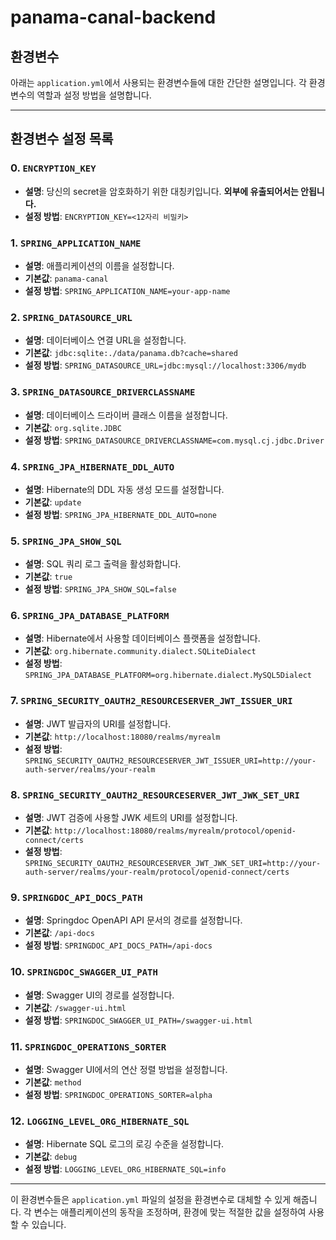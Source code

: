 # panama-canal-backend



## 환경변수

아래는 `application.yml`에서 사용되는 환경변수들에 대한 간단한 설명입니다. 각 환경변수의 역할과 설정 방법을 설명합니다.

---

## 환경변수 설정 목록

### 0. `ENCRYPTION_KEY`
- **설명**: 당신의 secret을 암호화하기 위한 대칭키입니다. **외부에 유출되어서는 안됩니다.**
- **설정 방법**: `ENCRYPTION_KEY=<12자리 비밀키>`

### 1. `SPRING_APPLICATION_NAME`
- **설명**: 애플리케이션의 이름을 설정합니다.
- **기본값**: `panama-canal`
- **설정 방법**: `SPRING_APPLICATION_NAME=your-app-name`

### 2. `SPRING_DATASOURCE_URL`
- **설명**: 데이터베이스 연결 URL을 설정합니다.
- **기본값**: `jdbc:sqlite:./data/panama.db?cache=shared`
- **설정 방법**: `SPRING_DATASOURCE_URL=jdbc:mysql://localhost:3306/mydb`

### 3. `SPRING_DATASOURCE_DRIVERCLASSNAME`
- **설명**: 데이터베이스 드라이버 클래스 이름을 설정합니다.
- **기본값**: `org.sqlite.JDBC`
- **설정 방법**: `SPRING_DATASOURCE_DRIVERCLASSNAME=com.mysql.cj.jdbc.Driver`

### 4. `SPRING_JPA_HIBERNATE_DDL_AUTO`
- **설명**: Hibernate의 DDL 자동 생성 모드를 설정합니다.
- **기본값**: `update`
- **설정 방법**: `SPRING_JPA_HIBERNATE_DDL_AUTO=none`

### 5. `SPRING_JPA_SHOW_SQL`
- **설명**: SQL 쿼리 로그 출력을 활성화합니다.
- **기본값**: `true`
- **설정 방법**: `SPRING_JPA_SHOW_SQL=false`

### 6. `SPRING_JPA_DATABASE_PLATFORM`
- **설명**: Hibernate에서 사용할 데이터베이스 플랫폼을 설정합니다.
- **기본값**: `org.hibernate.community.dialect.SQLiteDialect`
- **설정 방법**: `SPRING_JPA_DATABASE_PLATFORM=org.hibernate.dialect.MySQL5Dialect`

### 7. `SPRING_SECURITY_OAUTH2_RESOURCESERVER_JWT_ISSUER_URI`
- **설명**: JWT 발급자의 URI를 설정합니다.
- **기본값**: `http://localhost:18080/realms/myrealm`
- **설정 방법**: `SPRING_SECURITY_OAUTH2_RESOURCESERVER_JWT_ISSUER_URI=http://your-auth-server/realms/your-realm`

### 8. `SPRING_SECURITY_OAUTH2_RESOURCESERVER_JWT_JWK_SET_URI`
- **설명**: JWT 검증에 사용할 JWK 세트의 URI를 설정합니다.
- **기본값**: `http://localhost:18080/realms/myrealm/protocol/openid-connect/certs`
- **설정 방법**: `SPRING_SECURITY_OAUTH2_RESOURCESERVER_JWT_JWK_SET_URI=http://your-auth-server/realms/your-realm/protocol/openid-connect/certs`

### 9. `SPRINGDOC_API_DOCS_PATH`
- **설명**: Springdoc OpenAPI API 문서의 경로를 설정합니다.
- **기본값**: `/api-docs`
- **설정 방법**: `SPRINGDOC_API_DOCS_PATH=/api-docs`

### 10. `SPRINGDOC_SWAGGER_UI_PATH`
- **설명**: Swagger UI의 경로를 설정합니다.
- **기본값**: `/swagger-ui.html`
- **설정 방법**: `SPRINGDOC_SWAGGER_UI_PATH=/swagger-ui.html`

### 11. `SPRINGDOC_OPERATIONS_SORTER`
- **설명**: Swagger UI에서의 연산 정렬 방법을 설정합니다.
- **기본값**: `method`
- **설정 방법**: `SPRINGDOC_OPERATIONS_SORTER=alpha`

### 12. `LOGGING_LEVEL_ORG_HIBERNATE_SQL`
- **설명**: Hibernate SQL 로그의 로깅 수준을 설정합니다.
- **기본값**: `debug`
- **설정 방법**: `LOGGING_LEVEL_ORG_HIBERNATE_SQL=info`

---

이 환경변수들은 `application.yml` 파일의 설정을 환경변수로 대체할 수 있게 해줍니다. 각 변수는 애플리케이션의 동작을 조정하며, 환경에 맞는 적절한 값을 설정하여 사용할 수 있습니다.